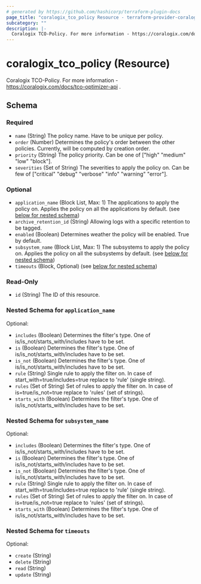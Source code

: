 ```yaml
---
# generated by https://github.com/hashicorp/terraform-plugin-docs
page_title: "coralogix_tco_policy Resource - terraform-provider-coralogix"
subcategory: ""
description: |-
  Coralogix TCO-Policy. For more information - https://coralogix.com/docs/tco-optimizer-api .
---
```


# coralogix_tco_policy (Resource)

Coralogix TCO-Policy. For more information - https://coralogix.com/docs/tco-optimizer-api .



<!-- schema generated by tfplugindocs -->
## Schema

### Required

- `name` (String) The policy name. Have to be unique per policy.
- `order` (Number) Determines the policy's order between the other policies. Currently, will be computed by creation order.
- `priority` (String) The policy priority. Can be one of ["high" "medium" "low" "block"].
- `severities` (Set of String) The severities to apply the policy on. Can be few of ["critical" "debug" "verbose" "info" "warning" "error"].

### Optional

- `application_name` (Block List, Max: 1) The applications to apply the policy on. Applies the policy on all the applications by default. (see [below for nested schema](#nestedblock--application_name))
- `archive_retention_id` (String) Allowing logs with a specific retention to be tagged.
- `enabled` (Boolean) Determines weather the policy will be enabled. True by default.
- `subsystem_name` (Block List, Max: 1) The subsystems to apply the policy on. Applies the policy on all the subsystems by default. (see [below for nested schema](#nestedblock--subsystem_name))
- `timeouts` (Block, Optional) (see [below for nested schema](#nestedblock--timeouts))

### Read-Only

- `id` (String) The ID of this resource.

<a id="nestedblock--application_name"></a>
### Nested Schema for `application_name`

Optional:

- `includes` (Boolean) Determines the filter's type. One of is/is_not/starts_with/includes have to be set.
- `is` (Boolean) Determines the filter's type. One of is/is_not/starts_with/includes have to be set.
- `is_not` (Boolean) Determines the filter's type. One of is/is_not/starts_with/includes have to be set.
- `rule` (String) Single rule to apply the filter on. In case of start_with=true/includes=true replace to 'rule' (single string).
- `rules` (Set of String) Set of rules to apply the filter on. In case of is=true/is_not=true replace to 'rules' (set of strings).
- `starts_with` (Boolean) Determines the filter's type. One of is/is_not/starts_with/includes have to be set.


<a id="nestedblock--subsystem_name"></a>
### Nested Schema for `subsystem_name`

Optional:

- `includes` (Boolean) Determines the filter's type. One of is/is_not/starts_with/includes have to be set.
- `is` (Boolean) Determines the filter's type. One of is/is_not/starts_with/includes have to be set.
- `is_not` (Boolean) Determines the filter's type. One of is/is_not/starts_with/includes have to be set.
- `rule` (String) Single rule to apply the filter on. In case of start_with=true/includes=true replace to 'rule' (single string).
- `rules` (Set of String) Set of rules to apply the filter on. In case of is=true/is_not=true replace to 'rules' (set of strings).
- `starts_with` (Boolean) Determines the filter's type. One of is/is_not/starts_with/includes have to be set.


<a id="nestedblock--timeouts"></a>
### Nested Schema for `timeouts`

Optional:

- `create` (String)
- `delete` (String)
- `read` (String)
- `update` (String)


